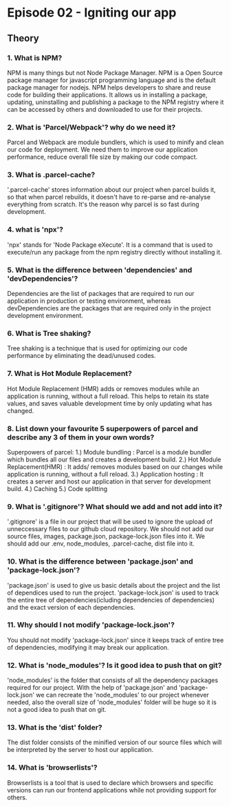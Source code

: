 # Episode 02 - Igniting our app

## Theory

### 1. What is NPM?
NPM is many things but not Node Package Manager. NPM is a Open Source package manager for javascript programming language and is the default package manager for nodejs.
NPM helps developers to share and reuse code for building their applications. It allows us in installing a package, updating, uninstalling and publishing 
a package to the NPM registry where it can be accessed by others and downloaded to use for their projects.

### 2. What is 'Parcel/Webpack'? why do we need it?
Parcel and Webpack are module bundlers, which is used to minify and clean our code for deployment. We need them to improve our application performance,
reduce overall file size by making our code compact.

### 3. What is .parcel-cache?
'.parcel-cache' stores information about our project when parcel builds it, so that when parcel rebuilds, it doesn't have to re-parse and re-analyse everything from scratch. It's the reason why parcel is so fast during development.

### 4. what is 'npx'?
'npx' stands for 'Node Package eXecute'. It is a command that is used to execute/run any package from the npm registry directly without installing it. 

### 5. What is the difference between 'dependencies' and 'devDependencies'?
Dependencies are the list of packages that are required to run our application in production or testing environment, whereas devDependencies are the packages that are required only in the project development environment.

### 6. What is Tree shaking?
Tree shaking is a technique that is used for optimizing our code performance by eliminating the dead/unused codes.

### 7. What is Hot Module Replacement?
Hot Module Replacement (HMR) adds or removes modules while an application is running, without a full reload. This helps to retain its state values, and saves valuable development time by only updating what has changed.

### 8. List down your favourite 5 superpowers of parcel and describe any 3 of them in your own words?
Superpowers of parcel:
1.) Module bundling : Parcel is a module bundler which bundles all our files and creates a development build.
2.) Hot Module Replacement(HMR) : It adds/ removes modules based on our changes while application is running, without a full reload.
3.) Application hosting : It creates a server and host our application in that server for development build.
4.) Caching
5.) Code splitting

### 9. What is '.gitignore'? What should we add and not add into it?
'.gitignore' is a file in our project that will be used to ignore the upload of unneccessary files to our github cloud repository.
We should not add our source files, images, package.json, package-lock.json files into it.
We should add our .env, node_modules, .parcel-cache, dist file into it.

### 10. What is the difference between 'package.json' and 'package-lock.json'?
'package.json' is used to give us basic details about the project and the list of dependices used to run the project.
'package-lock.json' is used to track the entire tree of dependencies(icluding dependencies of dependencies) and the exact version of each dependencies.

### 11. Why should I not modify 'package-lock.json'?
You should not modify 'package-lock.json' since it keeps track of entire tree of dependencies, modifying it may break our application.

### 12. What is 'node_modules'? Is it good idea to push that on git?
'node_modules' is the folder that consists of all the dependency packages required for our project. With the help of 'package.json' and 'package-lock.json' we can recreate the 'node_modules' to our project whenever needed, also the overall size of 'node_modules' folder will be huge so it is not a good idea to push that on git.

### 13. What is the 'dist' folder?
The dist folder consists of the minified version of our source files which will be interpreted by the server to host our application.

### 14. What is 'browserlists'?
Browserlists is a tool that is used to declare which browsers and specific versions can run our frontend applications while not providing support for others.
